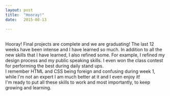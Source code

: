 ```yaml
---
layout: post
title:  "Hooray!"
date:   2015-08-13

---
```

<br/>
Hooray! Final projects are complete and we are graduating! The last 12 weeks have been intense and I have learned so much. In addition to all the new skills that I have learned, I also refined some. For example, I refined my design process and my public speaking skills. I even won the class contest for performing the best during daily stand ups.
<br>
I remember HTML and CSS being foreign and confusing during week 1, while I'm not an expert I am much better at it and I even enjoy it!
<br>
I'm ready to put all these skills to work and most importantly, to keep growing and learning.

